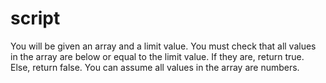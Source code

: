 # script
You will be given an array and a limit value. You must check that all values in the array are below or equal to the limit value. If they are, return true. Else, return false.  You can assume all values in the array are numbers.
